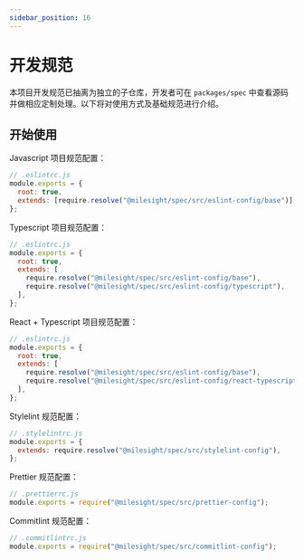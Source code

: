 ```yaml
---
sidebar_position: 16
---
```


# 开发规范

本项目开发规范已抽离为独立的子仓库，开发者可在 `packages/spec` 中查看源码并做相应定制处理。以下将对使用方式及基础规范进行介绍。

## 开始使用

Javascript 项目规范配置：

```js
// .eslintrc.js
module.exports = {
  root: true,
  extends: [require.resolve("@milesight/spec/src/eslint-config/base")],
};
```

Typescript 项目规范配置：

```js
// .eslintrc.js
module.exports = {
  root: true,
  extends: [
    require.resolve("@milesight/spec/src/eslint-config/base"),
    require.resolve("@milesight/spec/src/eslint-config/typescript"),
  ],
};
```

React + Typescript 项目规范配置：

```js
// .eslintrc.js
module.exports = {
  root: true,
  extends: [
    require.resolve("@milesight/spec/src/eslint-config/base"),
    require.resolve("@milesight/spec/src/eslint-config/react-typescript"),
  ],
};
```

Stylelint 规范配置：

```js
// .stylelintrc.js
module.exports = {
  extends: require.resolve("@milesight/spec/src/stylelint-config"),
};
```

Prettier 规范配置：

```js
// .prettierrc.js
module.exports = require("@milesight/spec/src/prettier-config");
```

Commitlint 规范配置：

```js
// .commitlintrc.js
module.exports = require("@milesight/spec/src/commitlint-config");
```
